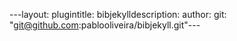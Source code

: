 ---layout: plugintitle: bibjekylldescription: author: git: "git@github.com:pablooliveira/bibjekyll.git"---